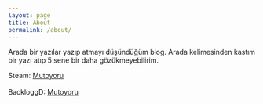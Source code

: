 ```yaml
---
layout: page
title: About
permalink: /about/
---
```


Arada bir yazılar yazıp atmayı düşündüğüm blog. Arada kelimesinden kastım bir yazı atıp 5 sene bir daha gözükmeyebilirim.

<i class="fa-brands fa-steam"></i> Steam: [Mutoyoru](htts://steamcommunity.com/id/mutoyoru)
<br><br>
<i class="fa-solid fa-file"></i> BackloggD: [Mutoyoru](https://www.backloggd.com/u/Mutoyoru)

